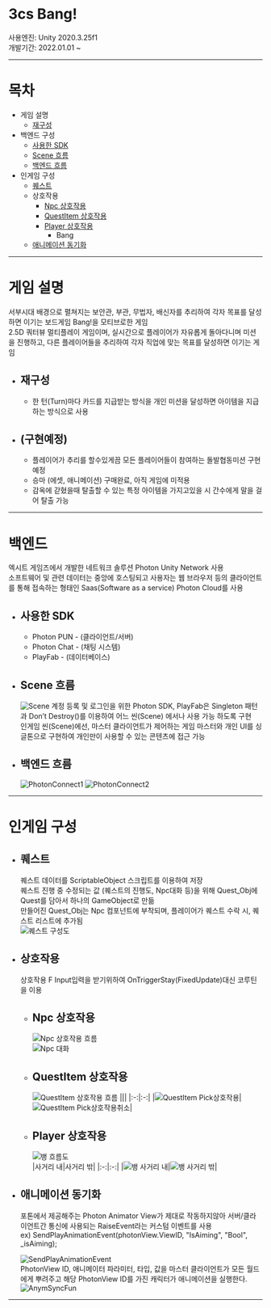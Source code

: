 # 3cs Bang!  

사용엔진: Unity 2020.3.25f1  
개발기간: 2022.01.01 ~

---
목차
=========================================================================================================================
+ 게임 설명
  * [재구성](#재구성)
+ 백엔드 구성  
  * [사용한 SDK](#사용한-SDK)  
  * [Scene 흐름](#Scene-흐름)  
  * [백엔드 흐름](#백엔드-흐름)  
+ 인게임 구성
  * [퀘스트](#퀘스트)
  * 상호작용
    - [Npc 상호작용](#Npc-상호작용)  
    - [QuestItem 상호작용](#QuestItem-상호작용)  
    - [Player 상호작용](#Player-상호작용)
      + Bang  
  * [애니메이션 동기화](#애니메이션-동기화)  
---
게임 설명  
=========================================================================================================================
서부시대 배경으로 펼쳐지는 보안관, 부관, 무법자, 배신자를 추리하여 각자 목표를 달성하면 이기는 보드게임 Bang!을 모티브로한 게임  
2.5D 쿼터뷰 멀티플레이 게임이며, 실시간으로 플레이어가 자유롭게 돌아다니며 미션을 진행하고, 다른 플레이어들을 추리하여 각자 직업에 맞는 목표를 달성하면 이기는 게임

+ ## 재구성  
  + 한 턴(Turn)마다 카드를 지급받는 방식을 개인 미션을 달성하면 아이템을 지급하는 방식으로 사용  


+ ## (구현예정)
  + 플레이어가 추리를 할수있게끔 모든 플레이어들이 참여하는 돌발협동미션 구현 예정  
  + 승마 (에셋, 애니메이션) 구매완료, 아직 게임에 미적용  
  + 감옥에 갇혔을때 탈출할 수 있는 특정 아이템을 가지고있을 시 간수에게 말을 걸어 탈출 가능   

---
백엔드 
=========================================================================================================================
엑시트 게임즈에서 개발한 네트워크 솔루션 Photon Unity Network 사용  
소프트웨어 및 관련 데이터는 중앙에 호스팅되고 사용자는 웹 브라우저 등의 클라이언트를 통해 접속하는 형태인 Saas(Software as a service) Photon Cloud를 사용  

+ ## 사용한 SDK
  * Photon PUN - (클라이언트/서버)
  * Photon Chat - (채팅 시스템)
  * PlayFab - (데이터베이스)


+ ## Scene 흐름
  ![Scene](https://user-images.githubusercontent.com/22339727/162636663-39a812e1-ae07-4fdd-846d-3391b5c5fd28.png)
  계정 등록 및 로그인을 위한 Photon SDK, PlayFab은 Singleton 패턴과 Don’t Destroy()를 이용하여 어느 씬(Scene) 에서나 사용 가능 하도록 구현  
  인게임 씬(Scene)에선, 마스터 클라이언트가 제어하는 게임 마스터와 개인 UI를 싱글톤으로 구현하여 개인만이 사용할 수 있는 콘텐츠에 접근 가능  

+ ## 백엔드 흐름
  ![PhotonConnect1](https://user-images.githubusercontent.com/22339727/159645959-60d4f109-49c6-41b9-b9de-d7fc9399d3e4.jpg)
  ![PhotonConnect2](https://user-images.githubusercontent.com/22339727/159645964-9905a2bf-f7de-45e0-b44e-4373e2dbaba5.jpg)

---
인게임 구성  
=========================================================================================================================
+ ## 퀘스트  

  퀘스트 데이터를 ScriptableObject 스크립트를 이용하여 저장  
  퀘스트 진행 중 수정되는 값 (퀘스트의 진행도, Npc대화 등)을 위해 Quest_Obj에 Quest를 담아서 하나의 GameObject로 만듦  
  만들어진 Quest_Obj는 Npc 컴포넌트에 부착되며, 플레이어가 퀘스트 수락 시, 퀘스트 리스트에 추가됨  
  ![퀘스트 구성도](https://user-images.githubusercontent.com/22339727/160859551-d0bb5162-6c2f-47ed-9bf7-a47739547090.PNG)

+ ## 상호작용
  상호작용 F Input입력을 받기위하여 OnTriggerStay(FixedUpdate)대신 코루틴을 이용  


  * ## Npc 상호작용
    ![Npc 상호작용 흐름](https://user-images.githubusercontent.com/22339727/159644683-921775a5-1421-4037-8174-f4b635412f2b.png)  
    ![Npc 대화](https://user-images.githubusercontent.com/22339727/159643990-4427f59b-004d-42bd-838d-43b42b321c96.gif)  


  * ## QuestItem 상호작용  
    ![QuestItem 상호작용 흐름](https://user-images.githubusercontent.com/22339727/159644700-65a9d7f6-0776-4582-aaef-daa4a6992590.png) 
    |||
    |:-:|:-:|
    |![QuestItem Pick상호작용](https://user-images.githubusercontent.com/22339727/159646259-781ebe61-6de4-4171-9daf-00fc62f9afc3.gif)|![QuestItem Pick상호작용취소](https://user-images.githubusercontent.com/22339727/160849044-50218f5c-3d11-4e80-b363-6ecf8a487e92.gif)|


  * ## Player 상호작용
    ![뱅 흐름도](https://user-images.githubusercontent.com/22339727/162135309-5748dd4e-68d6-4ab3-a089-ac78543ec54a.PNG)  
    |사거리 내|사거리 밖|
    |:-:|:-:|
    |![뱅 사거리 내](https://user-images.githubusercontent.com/22339727/162132393-033c4485-c1e6-49d6-b397-d4dfe295dba5.gif)|![뱅 사거리 밖](https://user-images.githubusercontent.com/22339727/162130209-2028d1d0-e485-4fbd-b72f-68c62bb981be.gif)|


+ ## 애니메이션 동기화  

  포톤에서 제공해주는 Photon Animator View가 제대로 작동하지않아 서버/클라이언트간 통신에 사용되는 RaiseEvent라는 커스텀 이벤트를 사용  
  ex) SendPlayAnimationEvent(photonView.ViewID, "IsAiming", "Bool", _isAiming);  

  ![SendPlayAnimationEvent](https://user-images.githubusercontent.com/22339727/162636145-c5b7982e-1c0d-4372-a883-f70c25640c27.png)  
  PhotonView ID, 애니메이터 파라미터, 타입, 값을 마스터 클라이언트가 모든 월드에게 뿌려주고 해당 PhotonView ID를 가진 캐릭터가 애니메이션을 실행한다.  
  ![AnymSyncFun](https://user-images.githubusercontent.com/22339727/162636098-51dcb83c-9b78-4b8a-a075-8d5c828dbd32.png)  
  
---  
